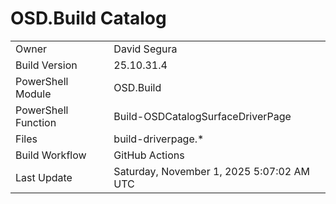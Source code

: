 ﻿# OSD.Build Catalog

| | |
|-|-|
| Owner | David Segura |
| Build Version | 25.10.31.4 |
| PowerShell Module | OSD.Build |
| PowerShell Function | Build-OSDCatalogSurfaceDriverPage |
| Files | build-driverpage.* |
| Build Workflow | GitHub Actions |
| Last Update | Saturday, November 1, 2025 5:07:02 AM UTC |
